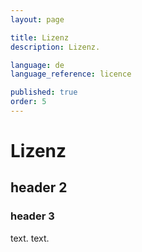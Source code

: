 ```yaml
---
layout: page

title: Lizenz
description: Lizenz.

language: de
language_reference: licence

published: true
order: 5
---
```


# Lizenz

## header 2

### header 3

text.
text.